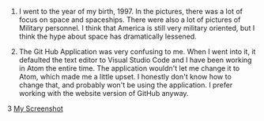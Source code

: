 1. I went to the year of my birth, 1997. In the pictures, there was a lot of focus
on space and spaceships. There were also a lot of pictures of Military personnel.
I think that America is still very military oriented, but I think the hype about
space has dramatically lessened.

2. The Git Hub Application was very confusing to me. When I went into it, it defaulted the text editor to Visual Studio Code and I have been working in Atom the entire time. The application wouldn't let me change it to Atom, which made me a little upset. I honestly don't know how to change that, and probably won't be using the application. I prefer working with the website version of GitHub anyway.

3 [My Screenshot](./Images/screenshot.png)
